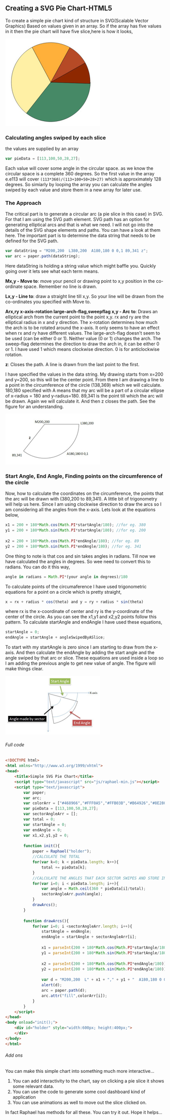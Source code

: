 ## Creating a SVG Pie Chart-HTML5

To create a simple pie chart kind of structure in SVG(Scalable Vector Graphics) Based on values given in an array. So if the array has five values in it then the pie chart will have five slice,here is how it looks,

![](./211539597161679.jpg)

### Calculating angles swiped by each slice

the values are supplied by an array

```javascript
var pieData = [113,100,50,28,27];
```

Each value will cover some angle in the circular space. as we know the circular space is a complete 360 degrees. So the first value in the array e.e113 will cover ``(113*360)/(113+100+50+28+27)`` which is approximately 128 degrees. So simiarly by looping the array you can calculate the angles swiped by each value and store them in a new array for later use.

### The Approach

The critical part is to generate a circular arc (a pie slice in this case) in SVG. For that  I am using the SVG path element.  SVG path has an option for generating elliptical arcs and that is what we need. I will not go into the details of the SVG shape elements and paths. You can have a look at them here. The important part is to determine the data string that needs to be defined for the SVG path.

```javascript
var dataString = "M200,200  L380,200  A180,180 0 0,1 89,341 z";
var arc = paper.path(dataString);
```

Here dataString is holding a string value which might baffle you. Quickly going over it lets see what each term means.

**Mx,y - Move to**: move your pencil or drawing point to x,y position in the co-ordinate space. Remember no line is drawn.

**Lx,y - Line to**: draw a straight line till x,y. So your line will be drawn from the co-ordinates you specified with Move to.

**Arx,ry  x-axis-rotation large-arch-flag,sweepflag  x,y - Arc to**: Draws an elliptical arch from the current point to the point x,y. rx and ry are the elliptical radius in x and y direction. The x-rotation determines how much the arch is to be rotated around the x-axis. It only seems to have an effect when rx and ry have different values. The large-arch-flag doesn't seem to be used (can be either 0 or 1). Neither value (0 or 1) changes the arch.  The sweep-flag determines the direction to draw the arch in, it can be either 0 or 1. I have used 1 which means clockwise direction. 0 is for anticlockwise rotation.

**z**: Closes the path. A line is drawn from the last point to the first.

I have specified the values in the data string. My drawing starts from x=200 and y=200, so this will be the center point. From there I am drawing a line to a point in the circumference of the circle (138,369) which we will calculate. 180,180 specified with A means that my arc will be a part of a circular ellipse of x-radius = 180 and y-radius=180. 89,341 is the point till which the arc will be drawn. Again we will calculate it. And then z closes the path. See the figure for an understanding.

![](./211554381702440.jpg)

### Start Angle, End Angle, Finding points on the circumference of the circle

Now, how to calculate the coordinates on the circumference, the points that the arc will be drawn with (380,200 to 89,341). A little bit of trigonometry will help us here. Since I am using clockwise direction to draw the arcs so I am considering all the angles from the x-axis. Lets look at the equations below,

```javascript
x1 = 200 + 180*Math.cos(Math.PI*startAngle/180); //for eg. 380
y1 = 200 + 180*Math.sin(Math.PI*startAngle/180); //for eg. 200

x2 = 200 + 180*Math.cos(Math.PI*endAngle/180); //for eg. 89
y2 = 200 + 180*Math.sin(Math.PI*endAngle/180); //for eg. 341
```

One thing to note is that cos and sin takes angles in radians. Till now we have calculated the angles in degrees. So wee need to convert this to radians. You can do it this way,

```javascript
angle in radians = Math.PI*(your angle in degrees)/180
```

To calculate points of the circumaference I have used trigonometric equations for a point on a circle which is pretty straight,

```javascript
x = rx + radius * cos(theta) and y = ry + radius * sin(theta)
```

where rx is the x-coordinate of center and ry is the y-coordinate of the center of the circle. As you can see the x1,y1 and x2,y2 points follow this pattern. To calculate startAngle and endAngle I have used these equations,

```javascript
startAngle = 0;
endAngle = startAngle + angleSwipedByASlice;
```

To start with my startAngle is zero since I am starting to draw from the x-axis. And then calculate the endAngle by adding the start angle and the angle swiped by that arc or slice. These equations are used inside a loop so I am adding the previous angle to get new value of angle. The figure will make things clear.

![](./211559360912390.jpg)

###### Full code

```html
<!DOCTYPE html>
<html xmlns="http://www.w3.org/1999/xhtml">
<head>
    <title>Simple SVG Pie Chart</title>
    <script type="text/javascript" src="js/raphael-min.js"></script>
    <script type="text/javascript">
        var paper;
        var arc;
        var colorArr = ["#468966","#FFF0A5","#FFB03B","#B64926","#8E2800"];
        var pieData = [113,100,50,28,27];
        var sectorAngleArr = [];
        var total = 0;
        var startAngle = 0;
        var endAngle = 0;
        var x1,x2,y1,y2 = 0;
 
        function init(){
            paper = Raphael("holder");
            //CALCULATE THE TOTAL
            for(var k=0; k < pieData.length; k++){
                total += pieData[k];
            }
            //CALCULATE THE ANGLES THAT EACH SECTOR SWIPES AND STORE IN AN ARRAY
            for(var i=0; i < pieData.length; i++){
                var angle = Math.ceil(360 * pieData[i]/total);
                sectorAngleArr.push(angle);
            }
            drawArcs();
        }

        function drawArcs(){
            for(var i=0; i <sectorAngleArr.length; i++){
                startAngle = endAngle;
                endAngle = startAngle + sectorAngleArr[i];

                x1 = parseInt(200 + 180*Math.cos(Math.PI*startAngle/180));
                y1 = parseInt(200 + 180*Math.sin(Math.PI*startAngle/180));

                x2 = parseInt(200 + 180*Math.cos(Math.PI*endAngle/180));
                y2 = parseInt(200 + 180*Math.sin(Math.PI*endAngle/180));

                var d = "M200,200  L" + x1 + "," + y1 + "  A180,180 0 0,1 " + x2 + "," + y2 + " z"; //1 means clockwise
                alert(d);
                arc = paper.path(d);
                arc.attr("fill",colorArr[i]);
            }
        }
    </script>
</head>
<body onload="init();">
    <div id="holder" style="width:600px; height:400px;">
    </div>
</body>
</html>
```

###### Add ons

You can make this simple chart into something much more interactive...

1. You can add interactivity to the chart, say on clicking a pie slice it shows some relevant data.
2. You can use the code to generate some cool dashboard kind of application
3. You can use animations as well to move out the slice clicked on.

In fact Raphael has methods for all these. You can try it out.
Hope it helps...